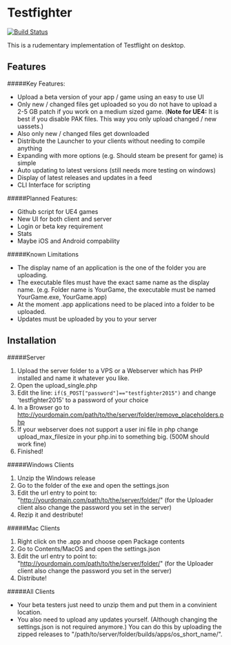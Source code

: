 Testfighter
============

[![Build Status](https://travis-ci.org/DJLectr0/Testfighter.svg)](https://travis-ci.org/DJLectr0/BetaLauncher)

This is a rudementary implementation of Testflight on desktop.

Features
--------

#####Key Features:

- Upload a beta version of your app / game using an easy to use UI
- Only new / changed files get uploaded so you do not have to upload a 2-5 GB patch if you work on a medium sized game. (__Note for UE4:__ It is best if you disable PAK files. This way you only upload changed / new uassets.)
- Also only new / changed files get downloaded
- Distribute the Launcher to your clients without needing to compile anything
- Expanding with more options (e.g. Should steam be present for game) is simple 
- Auto updating to latest versions (still needs more testing on windows)
- Display of latest releases and updates in a feed
- CLI Interface for scripting

#####Planned Features:

- Github script for UE4 games
- New UI for both client and server
- Login or beta key requirement
- Stats
- Maybe iOS and Android compability

#####Known Limitations
- The display name of an application is the one of the folder you are uploading.
- The executable files must have the exact same name as the display name. (e.g. Folder name is YourGame, the executable must be named YourGame.exe, YourGame.app)
- At the moment .app applications need to be placed into a folder to be uploaded.
- Updates must be uploaded by you to your server

Installation
------------
#####Server

1. Upload the server folder to a VPS or a Webserver which has PHP installed and name it whatever you like.
2. Open the upload_single.php
3. Edit the line: `if($_POST["password"]=="testfighter2015")` and change 'testfighter2015' to a password of your choice
4. In a Browser go to http://yourdomain.com/path/to/the/server/folder/remove_placeholders.php
5. If your webserver does not support a user ini file in php change upload_max_filesize in your php.ini to something big. (500M should work fine)
6. Finished!

#####Windows Clients
1. Unzip the Windows release
2. Go to the folder of the exe and open the settings.json
3. Edit the url entry to point to: "http://yourdomain.com/path/to/the/server/folder/" (for the Uploader client also change the password you set in the server)
4. Rezip it and destribute!

#####Mac Clients
1. Right click on the .app and choose open Package contents
2. Go to Contents/MacOS and open the settings.json
3. Edit the url entry to point to: "http://yourdomain.com/path/to/the/server/folder/" (for the Uploader client also change the password you set in the server)
4. Distribute!

#####All Clients
- Your beta testers just need to unzip them and put them in a convinient location.
- You also need to upload any updates yourself. (Although changing the settings.json is not required anymore.) You can do this by uploading the zipped releases to "/path/to/server/folder/builds/apps/os_short_name/".
